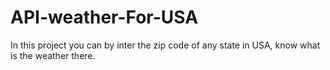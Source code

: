 # API-weather-For-USA
In this project you can by inter the zip code of any state in USA, know what is the weather there.
